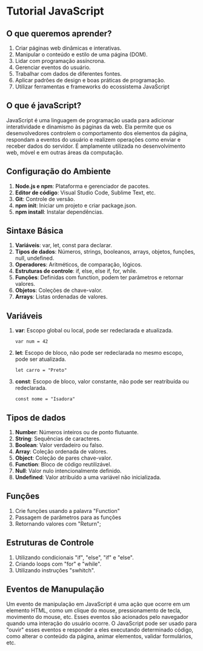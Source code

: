 # Tutorial JavaScript

## O que queremos aprender?

1. Criar páginas web dinâmicas e interativas.
2. Manipular o conteúdo e estilo de uma página (DOM).
3. Lidar com programação assíncrona.
4. Gerenciar eventos do usuário.
5. Trabalhar com dados de diferentes fontes.
6. Aplicar padrões de design e boas práticas de programação.
7. Utilizar ferramentas e frameworks do ecossistema JavaScript

## O que é javaScript?

JavaScript é uma linguagem de programação usada para adicionar interatividade e dinamismo às páginas da web. Ela permite que os desenvolvedores controlem o comportamento dos elementos da página, respondam a eventos do usuário e realizem operações como enviar e receber dados do servidor. É amplamente utilizada no desenvolvimento web, móvel e em outras áreas da computação.

## Configuração do Ambiente 

1. **Node.js e npm**: Plataforma e gerenciador de pacotes.
2. **Editor de código**: Visual Studio Code, Sublime Text, etc.
3. **Git**: Controle de versão.
4. **npm init**: Iniciar um projeto e criar package.json.
5. **npm install**: Instalar dependências.

## Sintaxe Básica 

1. **Variáveis**: var, let, const para declarar.
2. **Tipos de dados**: Números, strings, booleanos, arrays, objetos, funções, null, undefined.
3. **Operadores**: Aritméticos, de comparação, lógicos.
4. **Estruturas de controle**: if, else, else if, for, while.
5. **Funções**: Definidas com function, podem ter parâmetros e retornar valores.
6. **Objetos**: Coleções de chave-valor.
7. **Arrays**: Listas ordenadas de valores.

## Variáveis

1. **var**: Escopo global ou local, pode ser redeclarada e atualizada.
    ```
    var num = 42
    ```

2. **let**: Escopo de bloco, não pode ser redeclarada no mesmo escopo, pode ser atualizada.
   
    ```
    let carro = "Preto"
    ```

3. **const**: Escopo de bloco, valor constante, não pode ser reatribuída ou redeclarada.
    ```
    const nome = "Isadora"
    ```

## Tipos de dados 

1. **Number**: Números inteiros ou de ponto flutuante.
2. **String**: Sequências de caracteres.
3. **Boolean**: Valor verdadeiro ou falso.
4. **Array**: Coleção ordenada de valores.
5. **Object**: Coleção de pares chave-valor.
6. **Function**: Bloco de código reutilizável.
7. **Null**: Valor nulo intencionalmente definido.
8. **Undefined**: Valor atribuído a uma variável não inicializada.

## Funções

1. Crie funções usando a palavra "Function"
2. Passagem de parâmetros para as funçôes
3. Retornando valores com "Return";

## Estruturas de Controle

1. Utilizando condicionais  "if", "else", "if" e "else".
2. Criando loops com "for" e "while".
3. Utilizando instruções "swhitch".

## Eventos de Manupulação 

Um evento de manipulação em JavaScript é uma ação que ocorre em um elemento HTML, como um clique do mouse, pressionamento de tecla, movimento do mouse, etc. Esses eventos são acionados pelo navegador quando uma interação do usuário ocorre. O JavaScript pode ser usado para "ouvir" esses eventos e responder a eles executando determinado código, como alterar o conteúdo da página, animar elementos, validar formulários, etc.
